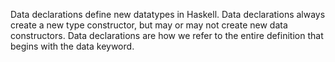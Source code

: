 Data declarations define new datatypes in Haskell. Data declarations always create a new type constructor, but may or may not create new data constructors. Data declarations are how we refer to the entire definition that begins with the data keyword.
